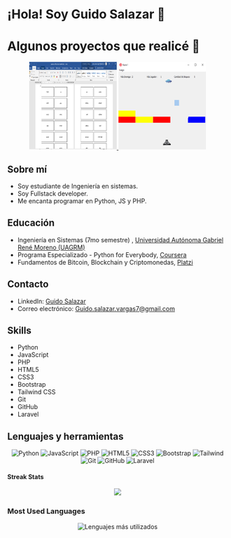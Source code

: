 # ¡Hola! Soy Guido Salazar 👋

# Algunos proyectos que realicé 👋

<div align="center">
  <a href="https://github.com/GuidoSV7/FlashCard-con-Word-y-Scraping-Web">
    <img src="https://github.com/GuidoSV7/GuidoSV7/blob/main/Proyecto%201.PNG" alt="Foto 1" title="FlashCard con Word y Scraping Web" width="200" height="200" />
    
  </a>
  <a href="https://github.com/GuidoSV7/PROYECTOSO1">
    <img src="https://github.com/GuidoSV7/GuidoSV7/blob/main/Proyecto%202.png" alt="Foto 2" title="Proyecto SO1" width="200" height="200" />
    
  </a>
</div>

## Sobre mí
- Soy estudiante de Ingeniería en sistemas.
- Soy Fullstack developer.
- Me encanta programar en Python, JS y PHP.

## Educación
- Ingeniería en Sistemas (7mo semestre) , [Universidad Autónoma Gabriel René Moreno (UAGRM)](https://www.uagrm.edu.bo/)
- Programa Especializado - Python for Everybody, [Coursera](https://www.coursera.org/account/accomplishments/specialization/certificate/KECKJNL7XLUB)
- Fundamentos de Bitcoin, Blockchain y Criptomonedas, [Platzi](https://platzi.com/p/guido-salazar-vargas/ruta/8297-fundamentos-blockchain/diploma/detalle/)

## Contacto
- LinkedIn: [Guido Salazar](https://www.linkedin.com/in/guidosalazar/)
- Correo electrónico: Guido.salazar.vargas7@gmail.com

## Skills

- Python
- JavaScript
- PHP
- HTML5
- CSS3
- Bootstrap
- Tailwind CSS
- Git
- GitHub
- Laravel

## Lenguajes y herramientas
<p align="center">
  <img src="https://img.icons8.com/color/80/000000/python.png" alt="Python" width="80" height="80"/>
  <img src="https://img.icons8.com/color/80/000000/javascript.png" alt="JavaScript" width="80" height="80"/>
  <img src="https://cdn-icons-png.flaticon.com/512/5968/5968332.png" alt="PHP" width="80" height="80"/>
  <img src="https://img.icons8.com/color/80/000000/html-5--v1.png" alt="HTML5" width="80" height="80"/>
  <img src="https://img.icons8.com/color/80/000000/css3.png" alt="CSS3" width="80" height="80"/>
  <img src="https://img.icons8.com/color/80/000000/bootstrap.png" alt="Bootstrap" width="80" height="80"/>
  <img src="https://cdn.icon-icons.com/icons2/2699/PNG/512/tailwindcss_logo_icon_167923.png" alt="Tailwind" width="80" height="80"/>
  <img src="https://img.icons8.com/color/80/000000/git.png" alt="Git" width="80" height="80"/>
  <img src="https://img.icons8.com/fluent/80/000000/github.png" alt="GitHub" width="80" height="80"/>
  <img src="https://img.icons8.com/fluency/80/000000/laravel.png" alt="Laravel" width="80" height="80"/>
</p>


#### Streak Stats

<p align="center">
  <a href="https://github.com/DenverCoder1/github-readme-streak-stats">
    <img src="https://github-readme-streak-stats.herokuapp.com/?user=GuidoSV7&theme=dark&hide_border=true&fire=DD2727"/>
  </a>
</p>

### Most Used Languages

<p align="center">
  <img src="https://github-readme-stats.vercel.app/api/top-langs/?username=GuidoSV7&layout=compact" alt="Lenguajes más utilizados" />
</p>



